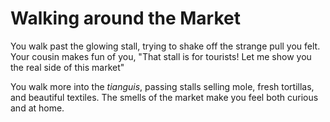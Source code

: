 # Walking around the Market

You walk past the glowing stall, trying to shake off the strange pull you felt. Your cousin makes fun of you, "That stall is for tourists! Let me show you the real side of this market"

You walk more into the *tianguis*, passing stalls selling mole, fresh tortillas, and beautiful textiles. The smells of the market make you feel both curious and at home.
